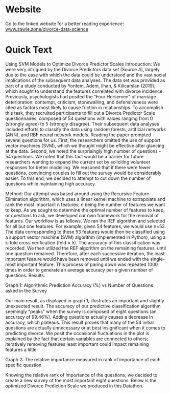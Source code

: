 # Website
Go to the linked website for a better reading experience: www.zawie.zone/divorce-data-science

# Quick Text
Using SVM Models to Optimize Divorce Predictor Scales
Introduction:
	We were very intrigued by the Divorce Predictors data set (Source A), largely due to the ease with which the data could be understood and the vast social implications of the subsequent data analyses.
The data set was provided as part of a study conducted by Yontem, Adem, Ilhan, & Kilicarslan (2019), which sought to understand the features correlated with divorce incidence. Previously, psychologists had posited the “Four Horsemen” of marriage deterioration: contempt, criticism, stonewalling, and defensiveness were cited as factors most likely to cause friction in relationships. To accomplish this task, they recruited participants to fill out a Divorce Predictor Scale questionnaires, composed of 54 questions with values ranging from 0 (strongly agree) to 5 (strongly disagree). Their subsequent data analyses included efforts to classify the data using random forests, artificial networks (ANN), and RBF neural network models.
Reading the paper prompted several questions for us. First, the researchers omitted the use of support vector machines (SVM), which we thought might be effective after glancing at the data. Second, we noted the surprisingly high number of questions - 54 questions. We noted that this fact would be a barrier for future researchers wanting to expand the current set by soliciting volunteer responses for better modelling. We reasoned that if there were fewer questions, convincing couples to fill out the survey would be considerably easier. To this end, we decided to attempt to cut down the number of questions while maintaining high accuracy.

Method:
	Our attempt was based around using the Recursive Feature Elimination algorithm, which uses a linear kernel machine to extrapolate and rank the most important n features, n being the number of features we want to keep. As we sought to determine the optimal number of features to keep, or questions to ask, we developed our own framework for the removal of features.
	Our workflow is as follows. We ran the REF algorithm and selected for all but one features. For example, given 54 features, we would use n=53. The data corresponding to these 53 features would then be classified using a support vector machine (SVM) algorithm (implemented in Python), using a k-fold cross verification (fold = 5). The accuracy of this classification was recorded. 
We then utilized the REF algorithm on the remaining features, until one question remained. Therefore, after each successive iteration, the least important feature would have been removed until we ended with the single-most important feature. This process of paring down was repeated 1000 times in order to generate an average accuracy per a given number of questions.
Results:

Graph 1: Algorithmic Prediction Accuracy (%) vs Number of Questions asked in the Survey 

Our main result, as displayed in graph 1, illustrates an important and slightly unexpected result. The accuracy of our predictive classification algorithm seemingly “peaks” when the survey is composed of eight questions (an accuracy of 99.46%). Adding questions actually causes a decrease in accuracy, which plateaus. This result proves that many of the 54 initial questions are actually unnecessary or at best insignificant when it comes to predicting divorce. We posit the occasional fluctuations in the plot is explained by the fact that certain variables are connected to others; iteratively removing features least important could impact remaining features a little. 



Graph 2: The relative importance measured in rank of importance of each specific question

Knowing the relative rank of importance of the questions, we decided to create a new survey of the most important eight questions. Below is the optimized Divorce Prediction Scale we produced in this Datathon.
